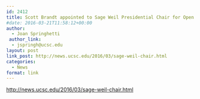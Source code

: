 ```yaml
---
id: 2412
title: Scott Brandt appointed to Sage Weil Presidential Chair for Open Source Software
#date: 2016-03-21T11:58:12+00:00
author:
  - Joan Springhetti
 author_link:
  - jspringh@ucsc.edu
layout: post
link_post: http://news.ucsc.edu/2016/03/sage-weil-chair.html
categories:
  - News
format: link
---
```

http://news.ucsc.edu/2016/03/sage-weil-chair.html